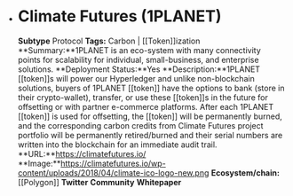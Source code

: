 - # Climate Futures (1PLANET)
  **Subtype** Protocol
  **Tags:** Carbon | [[Token]]ization
  **Summary:**1PLANET is an eco-system with many connectivity points for scalability for individual, small-business, and enterprise solutions.
  **Deployment Status:**Yes
  **Description:**1PLANET [[token]]s will power our Hyperledger and unlike non-blockchain solutions, buyers of 1PLANET [[token]] have the options to bank (store in their crypto-wallet), transfer, or use these [[token]]s in the future for offsetting or with partner e-commerce platforms. After each 1PLANET [[token]] is used for offsetting, the [[token]] will be permanently burned, and the corresponding carbon credits from Climate Futures project portfolio will be permanently retired/burned and their serial numbers are written into the blockchain for an immediate audit trail.
  **URL:**https://climatefutures.io/
  **Image:**https://climatefutures.io/wp-content/uploads/2018/04/climate-ico-logo-new.png
  **Ecosystem/chain:**[[Polygon]]
  **Twitter**
  **Community**
  **Whitepaper**
